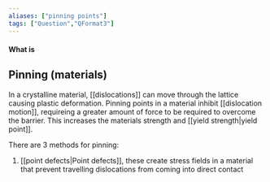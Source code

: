 ```yaml
---
aliases: ["pinning points"]
tags: ["Question","QFormat3"]
---
```


#### What is
## Pinning (materials)
In a crystalline material, [[dislocations]] can move through the lattice causing plastic deformation. Pinning points in a material inhibit [[dislocation motion]], requireing a greater amount of force to be required to overcome the barrier. This increases the materials strength and [[yield strength|yield point]].

There are 3 methods for pinning:
1) [[point defects|Point defects]], these create stress fields in a material that prevent travelling dislocations from coming into direct contact 